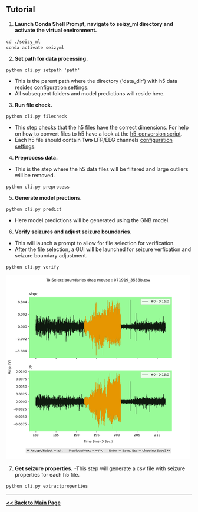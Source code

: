 ## Tutorial

1) **Launch Conda Shell Prompt, navigate to seizy_ml directory and activate the virtual environment.**
```
cd ./seizy_ml
conda activate seizyml
```

2) **Set path for data processing.**
```
python cli.py setpath 'path'
```
- This is the parent path where the directory ('data_dir') with h5 data resides [configuration settings](configuration.md).
- All subsequent folders and model predictions will reside here.

3) **Run file check.**
```
python cli.py filecheck
```
- This step checks that the h5 files have the correct dimensions. For help on how to convert files to h5 have a look at the [h5_conversion script](examples/to_h5.py).
- Each h5 file should contain **Two** LFP/EEG channels [configuration settings](configuration.md).

4) **Preprocess data.**

- This is the step where the h5 data files will be filtered and large outliers will be removed.

```
python cli.py preprocess
```

5) **Generate model prections.**
```
python cli.py predict
```
- Here model predictions will be generated using the GNB model.

6) **Verify seizures and adjust seizure boundaries.**
- This will launch a prompt to allow for file selection for verification.
- After the file selection, a GUI will be launched for seizure verfication and seizure boundary adjustment. 
```
python cli.py verify
```

<img src="verify_gui.png" width="500">

7) **Get seizure properties.** 
-This step will generate a csv file with seizure properties for each h5 file.
```
python cli.py extractproperties
```

----

**[<< Back to Main Page](/README.md)**


